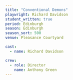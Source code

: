```yaml
---
title: "Conventional Demons"
playwright: Richard Davidson
student_written: true 
period: Edinburgh
season: Edinburgh
season_sort: 500
venue: Pleasance Courtyard

cast:
  - name: Richard Davidson

crew:
  - role: Director
    name: Anthony Green
---
```

